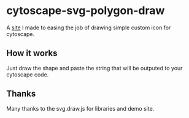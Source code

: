 # cytoscape-svg-polygon-draw
A [site](https://gubo97000.github.io/cytoscape-svg-polygon-draw/) I made to easing the job of drawing simple custom icon for cytoscape.

## How it works
Just draw the shape and paste the string that will be outputed to your cytoscape code.

## Thanks
Many thanks to the svg.draw.js for libraries and demo site.

